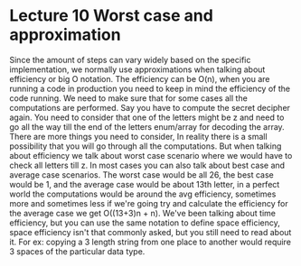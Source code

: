# Lecture 10 Worst case and approximation

Since the amount of steps can vary widely based on the specific implementation, we normally use approximations when talking 
about efficiency or big O notation. The efficiency can be O(n), when you are running a code in production you need to keep
in mind the efficiency of the code running. We need to make sure that for some cases all the computations are performed.
Say you have to compute the secret decipher again. You need to consider that one of the letters might be z and need to go
all the way till the end of the letters enum/array for decoding the array. There are more things you need to consider, 
In reality there is a small possibility that you will go through all the computations. But when talking about efficiency 
we talk about worst case scenario where we would have to check all letters till z. In most cases you can also talk about 
best case and average case scenarios. The worst case would be all 26, the best case would be 1, and the average 
case would be about 13th letter, in a perfect world the computations would be around the avg efficiency, sometimes more 
and sometimes less if we're going try and calculate the efficiency for the average case we get O((13+3)n + n). We've been 
talking about time efficiency, but you can use the same notation to define space efficiency, space efficiency isn't that 
commonly asked, but you still need to read about it. For ex: copying a 3 length string from one place to another would 
require 3 spaces of the particular data type.